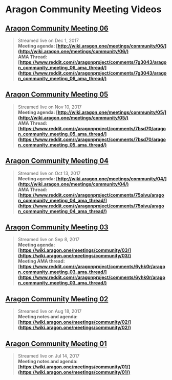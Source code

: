 # Aragon Community Meeting Videos

## [**Aragon Community Meeting 06**](https://www.youtube.com/watch?v=KBqbQYUlmH8)
> Streamed live on Dec 1, 2017  
> **Meeting agenda: [http://wiki.aragon.one/meetings/community/06/](http://wiki.aragon.one/meetings/community/06/)  
AMA Thread: [https://www.reddit.com/r/aragonproject/comments/7g3043/aragon_community_meeting_06_ama_thread/](https://www.reddit.com/r/aragonproject/comments/7g3043/aragon_community_meeting_06_ama_thread/)**

## [**Aragon Community Meeting 05**](https://www.youtube.com/watch?v=FTOGidL60vs)
> Streamed live on Nov 10, 2017  
> **Meeting agenda: [http://wiki.aragon.one/meetings/community/05/](http://wiki.aragon.one/meetings/community/05/)  
AMA Thread: [https://www.reddit.com/r/aragonproject/comments/7bsd70/aragon_community_meeting_05_ama_thread/](https://www.reddit.com/r/aragonproject/comments/7bsd70/aragon_community_meeting_05_ama_thread/)**

## [**Aragon Community Meeting 04**](https://www.youtube.com/watch?v=Ulo1-WB6dEg)
> Streamed live on Oct 13, 2017  
> **Meeting agenda: [http://wiki.aragon.one/meetings/community/04/](http://wiki.aragon.one/meetings/community/04/)  
AMA Thread: [https://www.reddit.com/r/aragonproject/comments/75oivu/aragon_community_meeting_04_ama_thread/](https://www.reddit.com/r/aragonproject/comments/75oivu/aragon_community_meeting_04_ama_thread/)**

## [**Aragon Community Meeting 03**](https://www.youtube.com/watch?v=NUr5RwRa9as)
> Streamed live on Sep 8, 2017  
> **Meeting agenda: [https://wiki.aragon.one/meetings/community/03/](https://wiki.aragon.one/meetings/community/03/)  
Meeting AMA thread: [https://www.reddit.com/r/aragonproject/comments/6yhk0r/aragon_community_meeting_03_ama_thread/](https://www.reddit.com/r/aragonproject/comments/6yhk0r/aragon_community_meeting_03_ama_thread/)**

## [**Aragon Community Meeting 02**](https://www.youtube.com/watch?v=tDUswMCC5lg)
> Streamed live on Aug 18, 2017  
> **Meeting notes and agenda: [https://wiki.aragon.one/meetings/community/02/](https://wiki.aragon.one/meetings/community/02/)**

## [**Aragon Community Meeting 01**](https://www.youtube.com/watch?v=gNuDS1ONArU)
> Streamed live on Jul 14, 2017  
> **Meeting notes and agenda: [https://wiki.aragon.one/meetings/community/01/](https://wiki.aragon.one/meetings/community/01/)**

